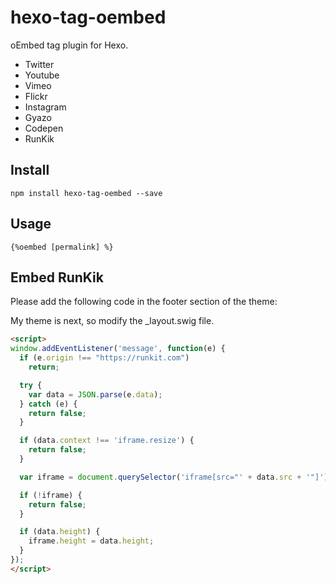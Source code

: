 # hexo-tag-oembed
oEmbed tag plugin for Hexo.

* Twitter
* Youtube
* Vimeo
* Flickr
* Instagram
* Gyazo
* Codepen
* RunKik

## Install
```
npm install hexo-tag-oembed --save
```

## Usage
```
{%oembed [permalink] %}
```

## Embed RunKik

Please add the following code in the footer section of the theme:

My theme is next, so modify the _layout.swig file.

```html
<script>
window.addEventListener('message', function(e) {
  if (e.origin !== "https://runkit.com")
    return;

  try {
    var data = JSON.parse(e.data);
  } catch (e) {
    return false;
  }

  if (data.context !== 'iframe.resize') {
    return false;
  }

  var iframe = document.querySelector('iframe[src="' + data.src + '"]');

  if (!iframe) {
    return false;
  }

  if (data.height) {
    iframe.height = data.height;
  }
});
</script>
```
